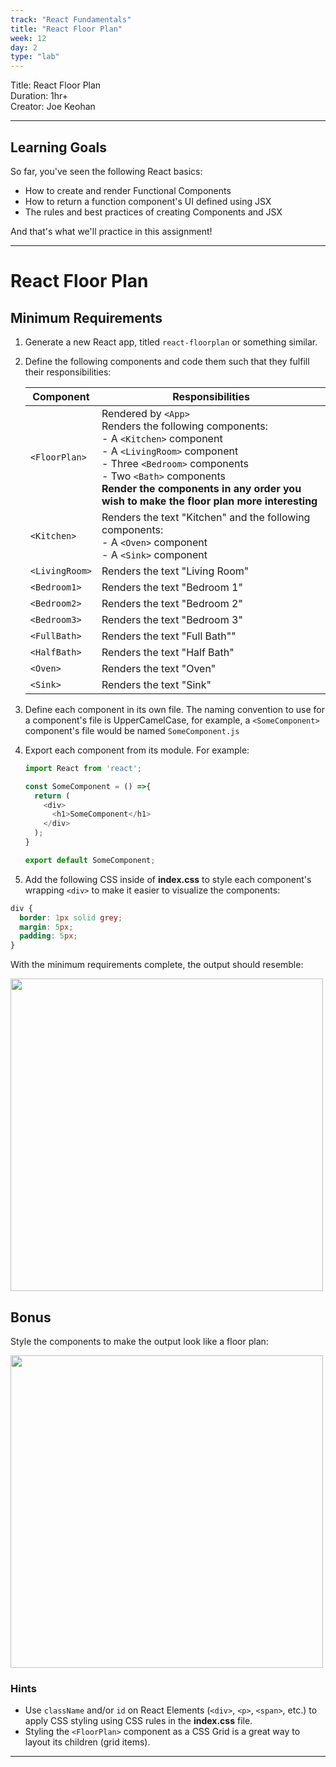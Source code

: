 ```yaml
---
track: "React Fundamentals"
title: "React Floor Plan"
week: 12
day: 2
type: "lab"
---
```


Title: React Floor Plan<br>
Duration: 1hr+ <br>
Creator:  Joe Keohan<br>

---


## Learning Goals

So far, you've seen the following React basics:

* How to create and render Functional Components
* How to return a function component's UI defined using JSX
* The rules and best practices of creating Components and JSX

And that's what we'll practice in this assignment!

---

# React Floor Plan

## Minimum Requirements

1. Generate a new React app, titled `react-floorplan` or something similar. 

2. Define the following components and code them such that they fulfill their responsibilities:

	| Component | Responsibilities |
	|---|---|
	| `<FloorPlan>` | Rendered by `<App>`<br>Renders the following components:<br>- A `<Kitchen>` component<br>- A `<LivingRoom>` component<br>- Three `<Bedroom>` components<br>- Two `<Bath>` components<br>**Render the components in any order you wish to make the floor plan more interesting** |
	| `<Kitchen>` | Renders the text "Kitchen" and the following components:<br>- A `<Oven>` component<br>- A `<Sink>` component |
	| `<LivingRoom>` | Renders the text "Living Room" |
	| `<Bedroom1>` | Renders the text "Bedroom 1"|
    | `<Bedroom2>` | Renders the text "Bedroom 2"|
    | `<Bedroom3>` | Renders the text "Bedroom 3"|
	| `<FullBath>` | Renders the text "Full Bath"" |
    | `<HalfBath>` | Renders the text "Half Bath" |
	| `<Oven>` | Renders the text "Oven" |
	| `<Sink>` | Renders the text "Sink" |

1. Define each component in its own file. The naming convention to use for a component's file is UpperCamelCase, for example, a `<SomeComponent>` component's file would be named `SomeComponent.js`

1. Export each component from its module. For example:

	```js
	import React from 'react';
	
	const SomeComponent = () =>{
	  return (
	    <div>
	      <h1>SomeComponent</h1>
	    </div>
	  );
	}
	
	export default SomeComponent;
	```

1. Add the following CSS inside of **index.css** to style each component's wrapping `<div>` to make it easier to visualize the components:

```css
div {
  border: 1px solid grey;
  margin: 5px;
  padding: 5px;
}
```

With the minimum requirements complete, the output should resemble:

<img src="https://i.imgur.com/g0T8RNK.png" width=500/>


## Bonus

Style the components to make the output look like a floor plan:

<img src="https://i.imgur.com/NhRcNrk.png" width=500>

### Hints

* Use `className` and/or `id` on React Elements (`<div>`, `<p>`, `<span>`, etc.) to apply CSS styling using CSS rules in the **index.css** file.
* Styling the `<FloorPlan>` component as a CSS Grid is a great way to layout its children (grid items).


---